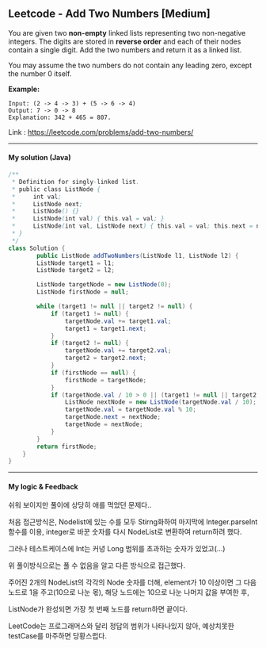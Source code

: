 ## Leetcode - Add Two Numbers [Medium]

You are given two **non-empty** linked lists representing two non-negative integers. The digits are stored in **reverse order** and each of their nodes contain a single digit. Add the two numbers and return it as a linked list.

You may assume the two numbers do not contain any leading zero, except the number 0 itself.

**Example:**

```
Input: (2 -> 4 -> 3) + (5 -> 6 -> 4)
Output: 7 -> 0 -> 8
Explanation: 342 + 465 = 807.
```

Link : https://leetcode.com/problems/add-two-numbers/



---



#### My solution (Java)

```java
/**
 * Definition for singly-linked list.
 * public class ListNode {
 *     int val;
 *     ListNode next;
 *     ListNode() {}
 *     ListNode(int val) { this.val = val; }
 *     ListNode(int val, ListNode next) { this.val = val; this.next = next; }
 * }
 */
class Solution {
        public ListNode addTwoNumbers(ListNode l1, ListNode l2) {
        ListNode target1 = l1;
        ListNode target2 = l2;

        ListNode targetNode = new ListNode(0);
        ListNode firstNode = null;

        while (target1 != null || target2 != null) {
            if (target1 != null) {
                targetNode.val += target1.val;
                target1 = target1.next;
            }
            if (target2 != null) {
                targetNode.val += target2.val;
                target2 = target2.next;
            }
            if (firstNode == null) {
                firstNode = targetNode;
            }
            if (targetNode.val / 10 > 0 || (target1 != null || target2 != null)) {
                ListNode nextNode = new ListNode(targetNode.val / 10);
                targetNode.val = targetNode.val % 10;
                targetNode.next = nextNode;
                targetNode = nextNode;
            }
        }
        return firstNode;
    }
}
```

---



#### My logic & Feedback

쉬워 보이지만 풀이에 상당히 애를 먹었던 문제다..

처음 접근방식은, Nodelist에 있는 수를 모두 Stirng화하여 마지막에 Integer.parseInt 함수를 이용, integer로 바꾼 숫자를 다시 NodeList로 변환하여 return하려 했다.

그러나 테스트케이스에 Int는 커녕 Long 범위를 초과하는 숫자가 있었고(...)

위 풀이방식으로는 풀 수 없음을 알고 다른 방식으로 접근했다.

주어진 2개의 NodeList의 각각의 Node 숫자를 더해, element가 10 이상이면 그 다음 노드로 1을 주고(10으로 나눈 몫), 해당 노드에는 10으로 나눈 나머지 값을 부여한 후,

ListNode가 완성되면 가장 첫 번째 노드를 return하면 끝이다.

LeetCode는 프로그래머스와 달리 정답의 범위가 나타나있지 않아, 예상치못한 testCase를 마주하면 당황스럽다.